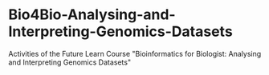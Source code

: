 # Bio4Bio-Analysing-and-Interpreting-Genomics-Datasets
Activities of the Future Learn Course "Bioinformatics for Biologist: Analysing and Interpreting Genomics Datasets"
